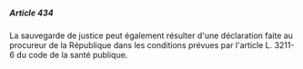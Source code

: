 ##### Article 434

La sauvegarde de justice peut également résulter d'une déclaration faite au procureur de la République dans les conditions prévues par l'article L. 3211-6 du code de la santé publique.

